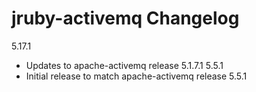 jruby-activemq Changelog
========================

5.17.1
 - Updates to apache-activemq release 5.1.7.1
5.5.1
 - Initial release to match apache-activemq release 5.5.1
